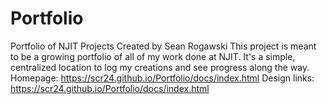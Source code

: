 # Portfolio
Portfolio of NJIT Projects
Created by Sean Rogawski
This project is meant to be a growing portfolio of all of my work done at NJIT. It's a simple, centralized location to log my creations and see progress along the way.
Homepage: https://scr24.github.io/Portfolio/docs/index.html
Design links: https://scr24.github.io/Portfolio/docs/index.html

